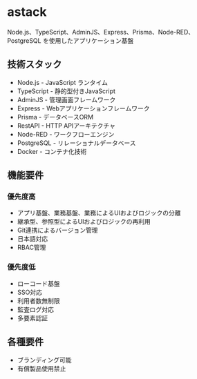 # astack

Node.js、TypeScript、AdminJS、Express、Prisma、Node-RED、PostgreSQL を使用したアプリケーション基盤

## 技術スタック
- Node.js - JavaScript ランタイム
- TypeScript - 静的型付きJavaScript
- AdminJS - 管理画面フレームワーク
- Express - Webアプリケーションフレームワーク
- Prisma - データベースORM
- RestAPI - HTTP APIアーキテクチャ
- Node-RED - ワークフローエンジン
- PostgreSQL - リレーショナルデータベース
- Docker - コンテナ化技術

## 機能要件
### 優先度高
- アプリ基盤、業務基盤、業務によるUIおよびロジックの分離
- 継承型、参照型によるUIおよびロジックの再利用
- Git連携によるバージョン管理
- 日本語対応
- RBAC管理

### 優先度低
- ローコード基盤
- SSO対応
- 利用者数無制限
- 監査ログ対応
- 多要素認証

## 各種要件
- ブランディング可能
- 有償製品使用禁止
